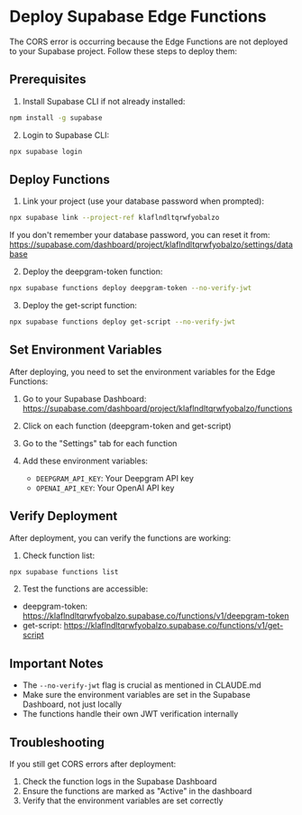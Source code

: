 # Deploy Supabase Edge Functions

The CORS error is occurring because the Edge Functions are not deployed to your Supabase project. Follow these steps to deploy them:

## Prerequisites
1. Install Supabase CLI if not already installed:
```bash
npm install -g supabase
```

2. Login to Supabase CLI:
```bash
npx supabase login
```

## Deploy Functions

1. Link your project (use your database password when prompted):
```bash
npx supabase link --project-ref klaflndltqrwfyobalzo
```

If you don't remember your database password, you can reset it from:
https://supabase.com/dashboard/project/klaflndltqrwfyobalzo/settings/database

2. Deploy the deepgram-token function:
```bash
npx supabase functions deploy deepgram-token --no-verify-jwt
```

3. Deploy the get-script function:
```bash
npx supabase functions deploy get-script --no-verify-jwt
```

## Set Environment Variables

After deploying, you need to set the environment variables for the Edge Functions:

1. Go to your Supabase Dashboard:
https://supabase.com/dashboard/project/klaflndltqrwfyobalzo/functions

2. Click on each function (deepgram-token and get-script)

3. Go to the "Settings" tab for each function

4. Add these environment variables:
   - `DEEPGRAM_API_KEY`: Your Deepgram API key
   - `OPENAI_API_KEY`: Your OpenAI API key

## Verify Deployment

After deployment, you can verify the functions are working:

1. Check function list:
```bash
npx supabase functions list
```

2. Test the functions are accessible:
- deepgram-token: https://klaflndltqrwfyobalzo.supabase.co/functions/v1/deepgram-token
- get-script: https://klaflndltqrwfyobalzo.supabase.co/functions/v1/get-script

## Important Notes

- The `--no-verify-jwt` flag is crucial as mentioned in CLAUDE.md
- Make sure the environment variables are set in the Supabase Dashboard, not just locally
- The functions handle their own JWT verification internally

## Troubleshooting

If you still get CORS errors after deployment:
1. Check the function logs in the Supabase Dashboard
2. Ensure the functions are marked as "Active" in the dashboard
3. Verify that the environment variables are set correctly